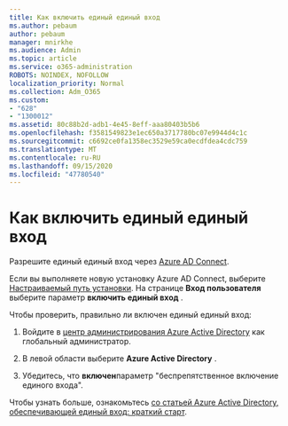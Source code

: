 ```yaml
---
title: Как включить единый единый вход
ms.author: pebaum
author: pebaum
manager: mnirkhe
ms.audience: Admin
ms.topic: article
ms.service: o365-administration
ROBOTS: NOINDEX, NOFOLLOW
localization_priority: Normal
ms.collection: Adm_O365
ms.custom:
- "628"
- "1300012"
ms.assetid: 80c88b2d-adb1-4e45-8eff-aaa80403b5b6
ms.openlocfilehash: f3581549823e1ec650a3717780bc07e9944d4c1c
ms.sourcegitcommit: c6692ce0fa1358ec3529e59ca0ecdfdea4cdc759
ms.translationtype: MT
ms.contentlocale: ru-RU
ms.lasthandoff: 09/15/2020
ms.locfileid: "47780540"
---
```

# <a name="how-to-enable-seamless-sso"></a>Как включить единый единый вход

Разрешите единый единый вход через [Azure AD Connect](https://docs.microsoft.com/azure/active-directory/connect/active-directory-aadconnect).
  
Если вы выполняете новую установку Azure AD Connect, выберите [Настраиваемый путь установки](https://docs.microsoft.com/azure/active-directory/connect/active-directory-aadconnect-get-started-custom). На странице **Вход пользователя** выберите параметр **включить единый вход** .
  
Чтобы проверить, правильно ли включен единый единый вход:
  
1. Войдите в [центр администрирования Azure Active Directory](https://aad.portal.azure.com) как глобальный администратор.

2. В левой области выберите **Azure Active Directory** .

3. Убедитесь, что **включен**параметр "беспрепятственное включение единого входа".

Чтобы узнать больше, ознакомьтесь [со статьей Azure Active Directory, обеспечивающей единый вход: краткий старт](https://docs.microsoft.com/azure/active-directory/connect/active-directory-aadconnect-sso-quick-start).
  